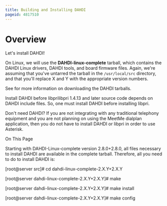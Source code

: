 ```yaml
---
title: Building and Installing DAHDI
pageid: 4817510
---
```


Overview
========

Let's install DAHDI!

On Linux, we will use the **DAHDI-linux-complete** tarball, which contains the DAHDI Linux drivers, DAHDI tools, and board firmware files. Again, we're assuming that you've untarred the tarball in the `/usr/local/src` directory, and that you'll replace X and Y with the appropriate version numbers.

See  for more information on downloading the DAHDI tarballs.

Install DAHDI before libprilibpri 1.4.13 and later source code depends on DAHDI include files. So, one must install DAHDI before installing libpri.

Don't need DAHDI? If you are not integrating with any traditional telephony equipment and you are not planning on using the MeetMe dialplan application, then you do not have to install DAHDI or libpri in order to use Asterisk.

On This Page 

Starting with DAHDI-Linux-complete version 2.8.0+2.8.0, all files necessary to install DAHDI are available in the complete tarball. Therefore, all you need to do to install DAHDI is:

[root@server src]# cd dahdi-linux-complete-2.X.Y+2.X.Y

[root@server dahdi-linux-complete-2.X.Y+2.X.Y]# make

[root@server dahdi-linux-complete-2.X.Y+2.X.Y]# make install

[root@server dahdi-linux-complete-2.X.Y+2.X.Y]# make config  

 

